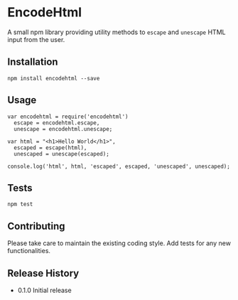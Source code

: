 EncodeHtml
=========

A small npm library providing utility methods to `escape` and `unescape` HTML input from the user.

## Installation

	npm install encodehtml --save

## Usage

	var encodehtml = require('encodehtml')
	  escape = encodehtml.escape,
	  unescape = encodehtml.unescape;

	var html = "<h1>Hello World</h1>",
	  escaped = escape(html),
	  unescaped = unescape(escaped);

	console.log('html', html, 'escaped', escaped, 'unescaped', unescaped);

## Tests

	npm test

## Contributing

Please take care to maintain the existing coding style. Add tests for any new functionalities.

## Release History

* 0.1.0 Initial release
